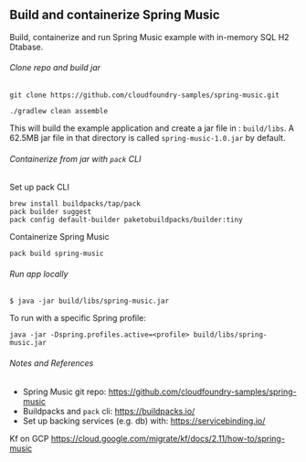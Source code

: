 
## Build and containerize Spring Music

Build, containerize and run Spring Music example with in-memory SQL H2 Dtabase.


###### Clone repo and build jar

```
git clone https://github.com/cloudfoundry-samples/spring-music.git

./gradlew clean assemble
```

This will build the example application and create a jar file in : `build/libs`. A 62.5MB jar file in that directory is called `spring-music-1.0.jar` by default.

###### Containerize from jar with `pack` CLI

Set up pack CLI
```
brew install buildpacks/tap/pack
pack builder suggest
pack config default-builder paketobuildpacks/builder:tiny
```

Containerize Spring Music
```
pack build spring-music
```

###### Run app locally
```
$ java -jar build/libs/spring-music.jar
```

To run with a specific Spring profile:
```
java -jar -Dspring.profiles.active=<profile> build/libs/spring-music.jar
```

###### Notes and References

* Spring Music git repo: https://github.com/cloudfoundry-samples/spring-music
* Buildpacks and `pack` cli: https://buildpacks.io/
* Set up backing services (e.g. db) with: https://servicebinding.io/


Kf on GCP
https://cloud.google.com/migrate/kf/docs/2.11/how-to/spring-music

